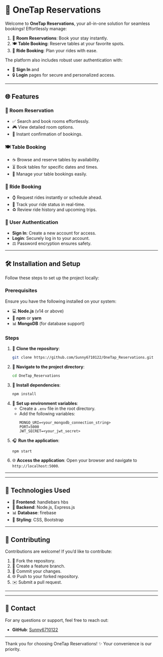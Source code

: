# 🔄 OneTap Reservations

Welcome to **OneTap Reservations**, your all-in-one solution for seamless bookings! 
Effortlessly manage:

1. 🏨 **Room Reservations**: Book your stay instantly.
2. 🍽️ **Table Booking**: Reserve tables at your favorite spots.
3. 🚕 **Ride Booking**: Plan your rides with ease.

The platform also includes robust user authentication with:
- 🔐 **Sign In** and 
- 🔒 **Login** pages for secure and personalized access.

---

## 🌐 Features

### 🏨 Room Reservation
- ✅ Search and book rooms effortlessly.
- 🎮 View detailed room options.
- 🔔 Instant confirmation of bookings.

### 🍽️ Table Booking
- ☕ Browse and reserve tables by availability.
- ⏳ Book tables for specific dates and times.
- 🔄 Manage your table bookings easily.

### 🚕 Ride Booking
- ⌚ Request rides instantly or schedule ahead.
- 🔎 Track your ride status in real-time.
- ♻️ Review ride history and upcoming trips.

### 🔐 User Authentication
- **Sign In**: Create a new account for access.
- **Login**: Securely log in to your account.
- ⚖️ Password encryption ensures safety.

---

## 🛠️ Installation and Setup

Follow these steps to set up the project locally:

### Prerequisites
Ensure you have the following installed on your system:
- 💻 **Node.js** (v14 or above)
- 🔄 **npm** or **yarn**
- 📊 **MongoDB** (for database support)

### Steps
1. 🔗 **Clone the repository**:
   ```bash
   git clone https://github.com/Sunny6710122/OneTap_Reservations.git
   ```
2. 📝 **Navigate to the project directory**:
   ```bash
   cd OneTap_Reservations
   ```
3. 🛒 **Install dependencies**:
   ```bash
   npm install
   ```
4. 🔐 **Set up environment variables**:
   - Create a `.env` file in the root directory.
   - Add the following variables:
     ```env
     MONGO_URI=<your_mongodb_connection_string>
     PORT=5000
     JWT_SECRET=<your_jwt_secret>
     ```
5. 🎧 **Run the application**:
   ```bash
   npm start
   ```
6. 🌐 **Access the application**:
   Open your browser and navigate to `http://localhost:5000`.

---


---

## 🚀 Technologies Used

- 🔄 **Frontend**: handlebars hbs
- 🔧 **Backend**: Node.js, Express.js
- 📊 **Database**: firebase
- 💅 **Styling**: CSS, Bootstrap

---

## 🎩 Contributing

Contributions are welcome! If you’d like to contribute:
1. 🔄 Fork the repository.
2. 🌟 Create a feature branch.
3. 📢 Commit your changes.
4. 🌐 Push to your forked repository.
5. ✉️ Submit a pull request.

---


---

## 💌 Contact

For any questions or support, feel free to reach out:
- **GitHub**: [Sunny6710122](https://github.com/Sunny6710122)

---

Thank you for choosing OneTap Reservations! ✨ Your convenience is our priority.

